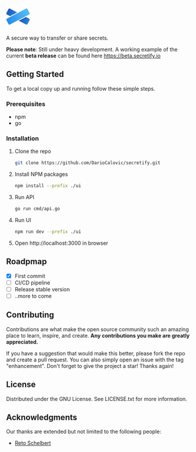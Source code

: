 ![Alt text](ui/static/outlook/icon-64.png?raw=true "Title")

A secure way to transfer or share secrets.

**Please note**: Still under heavy development. A working example of the current **beta release** can be found here https://beta.secretify.io

## Getting Started

To get a local copy up and running follow these simple steps.

### Prerequisites

* npm
* go

### Installation

1. Clone the repo
   ```sh
   git clone https://github.com/DarioCalovic/secretify.git
   ```
2. Install NPM packages
   ```sh
   npm install --prefix ./ui
   ```
3. Run API
   ```sh
   go run cmd/api.go
   ```
4. Run UI
   ```sh
   npm run dev --prefix ./ui
5. Open http://localhost:3000 in browser

## Roadpmap

- [x] First commit
- [ ] CI/CD pipeline
- [ ] Release stable version
- [ ] ..more to come

## Contributing

Contributions are what make the open source community such an amazing place to learn, inspire, and create. **Any contributions you make are greatly appreciated.**

If you have a suggestion that would make this better, please fork the repo and create a pull request. You can also simply open an issue with the tag "enhancement". Don't forget to give the project a star! Thanks again!

## License

Distributed under the GNU License. See LICENSE.txt for more information.

## Acknowledgments

Our thanks are extended but not limited to the following people:

* [Reto Schelbert](https://github.com/hertus)

